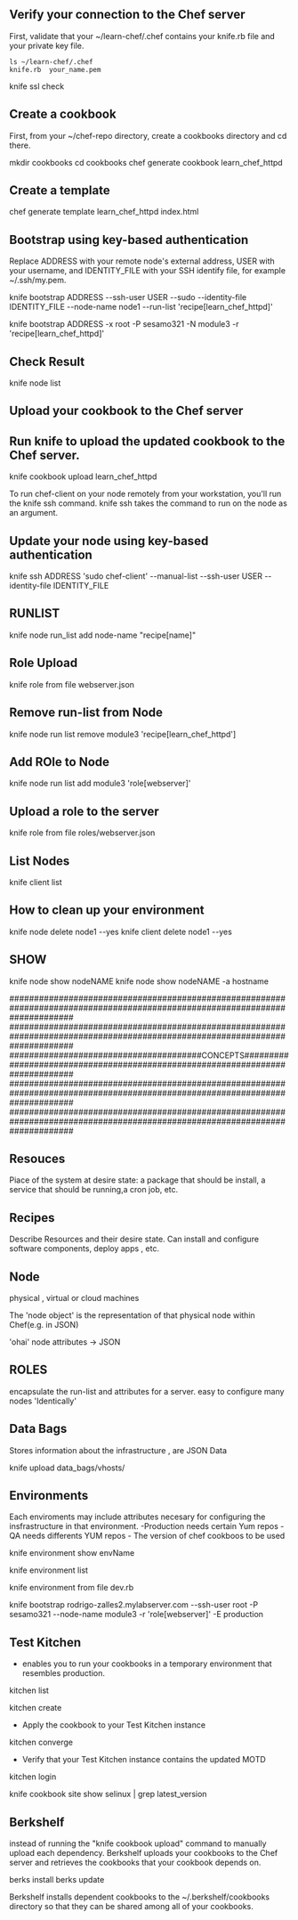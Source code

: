 Verify your connection to the Chef server
------------------------------------------

First, validate that your ~/learn-chef/.chef contains your knife.rb file and your private key file.


	ls ~/learn-chef/.chef
	knife.rb  your_name.pem

knife ssl check

Create a cookbook
-----------------
First, from your ~/chef-repo directory, create a cookbooks directory and cd there.

mkdir cookbooks
cd cookbooks
chef generate cookbook learn_chef_httpd

Create a template
------------------
chef generate template learn_chef_httpd index.html



Bootstrap using key-based authentication
-----------------------------------------

Replace ADDRESS with your remote node's external address, USER with your username, and IDENTITY_FILE with your SSH identify file, for example ~/.ssh/my.pem.

knife bootstrap ADDRESS --ssh-user USER --sudo --identity-file IDENTITY_FILE --node-name node1 --run-list 'recipe[learn_chef_httpd]'



knife bootstrap ADDRESS -x root -P sesamo321 -N module3 -r 'recipe[learn_chef_httpd]'



Check Result
------------

knife node list

Upload your cookbook to the Chef server
---------------------------------------
Run knife to upload the updated cookbook to the Chef server.
-------------------------------------------------------------

knife cookbook upload learn_chef_httpd


To run chef-client on your node remotely from your workstation, you'll run the knife ssh command.
knife ssh takes the command to run on the node as an argument.



Update your node using key-based authentication
-----------------------------------------------


knife ssh ADDRESS 'sudo chef-client' --manual-list --ssh-user USER --identity-file IDENTITY_FILE


RUNLIST
---------

knife node run_list add node-name "recipe[name]"


Role Upload
-----------

knife role from file webserver.json

Remove run-list from Node
------------------------

knife node run list remove module3 'recipe[learn_chef_httpd']

Add ROle to Node
----------------

knife node run list add module3 'role[webserver]'


Upload a role to the server
----------------------------

knife role from file roles/webserver.json

List Nodes
----------

knife client list


How to clean up your environment
--------------------------------

knife node delete node1 --yes
knife client delete node1 --yes



SHOW
----------

knife node show nodeNAME
knife node show nodeNAME -a hostname


#############################################################################################################################
#############################################################################################################################
#######################################CONCEPTS##############################################################################
#############################################################################################################################
#############################################################################################################################

Resouces
----------
Piace of the system at desire state:
a package that should be install, a service that should be running,a cron job, etc.

Recipes
-------

Describe Resources and their desire state.
Can install and configure software components, deploy apps , etc.

Node
------

physical , virtual or cloud machines

The 'node object' is the representation of that physical node within Chef(e.g. in JSON)


'ohai' node attributes -> JSON

ROLES
-------

encapsulate the run-list and attributes for a server.
easy to configure many nodes 'Identically'

Data Bags
----------
Stores information about the infrastructure , are JSON Data

knife upload data_bags/vhosts/


Environments
--------------

Each enviroments may include attributes necesary for configuring the insfrastructure
in that environment.
	-Production needs certain Yum repos
	- QA needs differents YUM repos
	 - The version of chef cookboos to be used

knife environment show envName

knife environment list

knife environment from file dev.rb


knife bootstrap rodrigo-zalles2.mylabserver.com --ssh-user root  -P sesamo321 --node-name module3 -r 'role[webserver]' -E production


Test Kitchen
------------
- enables you to run your cookbooks in a temporary environment that resembles production.

kitchen list

kitchen create


- Apply the cookbook to your Test Kitchen instance

kitchen converge

- Verify that your Test Kitchen instance contains the updated MOTD

kitchen login


knife cookbook site show selinux  | grep latest_version


Berkshelf
----------
instead of running the "knife cookbook upload" command to manually upload each dependency.
Berkshelf uploads your cookbooks to the Chef server and retrieves the cookbooks that your cookbook depends on.

berks install
berks update

Berkshelf installs dependent cookbooks to the ~/.berkshelf/cookbooks directory so that they can be shared among all of your cookbooks.
